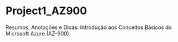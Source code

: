 # Project1_AZ900
Resumos, Anotações e Dicas: Introdução aos Conceitos Básicos do Microsoft Azure (AZ-900)
